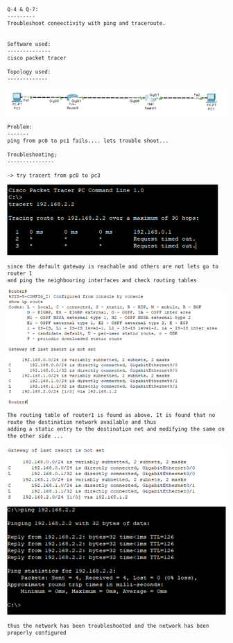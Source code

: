 ```
Q-4 & Q-7:
---------
Troubleshoot coneectivity with ping and traceroute.


Software used:
--------------
cisco packet tracer

Topology used:
-------------

```
![alt](images/image.png)
```
Problem:
-------
ping from pc0 to pc1 fails.... lets trouble shoot...

Troubleshooting;
---------------

-> try tracert from pc0 to pc3 

```
![](images/image%20copy.png)

```
since the default gateway is reachable and others are not lets go to router 1
and ping the neighbouring interfaces and check routing tables 

```
![](images/image%20copy%202.png) 

```
The routing table of router1 is found as above. It is found that no route the destination network available and thus
adding a static entry to the destination net and modifying the same on the other side ...

```
![](images/image%20copy%204.png)
![](images/image%20copy%203.png)

```
thus the network has been troubleshooted and the network has been properly configured

```
